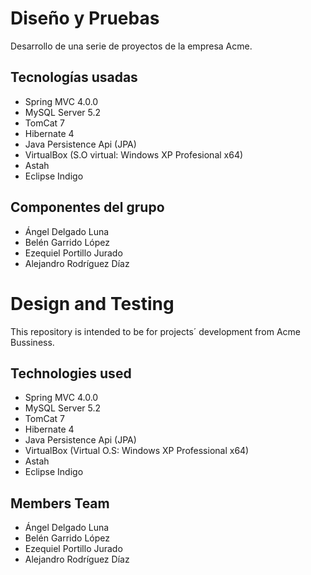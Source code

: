# Diseño y Pruebas

  Desarrollo de una serie de proyectos de la empresa Acme.
  
  ## Tecnologías usadas
  
  * Spring MVC 4.0.0
  * MySQL Server 5.2
  * TomCat 7
  * Hibernate 4
  * Java Persistence Api (JPA)
  * VirtualBox (S.O virtual: Windows XP Profesional x64)
  * Astah
  * Eclipse Indigo
  
  ## Componentes del grupo
  
  * Ángel Delgado Luna
  * Belén Garrido López
  * Ezequiel Portillo Jurado
  * Alejandro Rodríguez Díaz

# Design and Testing

  This repository is intended to be for projects´ development from Acme Bussiness.
  
  ## Technologies used
  
  * Spring MVC 4.0.0
  * MySQL Server 5.2
  * TomCat 7
  * Hibernate 4
  * Java Persistence Api (JPA)
  * VirtualBox (Virtual O.S: Windows XP Professional x64)
  * Astah
  * Eclipse Indigo
  
  ## Members Team
  
  * Ángel Delgado Luna
  * Belén Garrido López
  * Ezequiel Portillo Jurado
  * Alejandro Rodríguez Díaz
